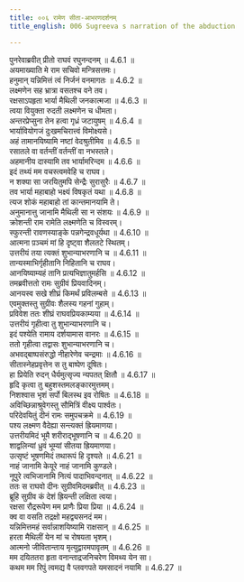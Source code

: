 ```yaml
---
title: ००६ रामेण सीता-आभरणदर्शनम्
title_english: 006 Sugreeva s narration of the abduction

---
```



  
पुनरेवाब्रवीत् प्रीतो राघवं रघुनन्दनम् ॥ 4.6.1 ॥   
अयमाख्याति मे राम सचिवो मन्त्रिसत्तमः।  
हनुमान् यन्निमित्तं त्वं निर्जनं वनमागतः ॥ 4.6.2 ॥   
लक्ष्मणेन सह भ्रात्रा वसतश्च वने तव।  
रक्षसाऽपहृता भार्या मैथिली जनकात्मजा ॥ 4.6.3 ॥   
त्वया वियुक्ता रुदती लक्ष्मणेन च धीमता।  
अन्तरप्रेप्सुना तेन हत्वा गृध्रं जटायुषम् ॥ 4.6.4 ॥   
भार्यावियोगजं दुःखमचिरात्त्वं विमोक्ष्यसे।  
अहं तामानयिष्यामि नष्टां वेदश्रुतीमिव ॥ 4.6.5 ॥   
रसातले वा वर्तन्तीं वर्तन्तीं वा नभस्तले।  
अहमानीय दास्यामि तव भार्यामरिन्दम ॥ 4.6.6 ॥   
इदं तथ्यं मम वचस्त्वमवेहि च राघव।  
न शक्या सा जरयितुमपि सेन्द्रैः सुरासुरैः ॥ 4.6.7 ॥   
तव भार्या महाबाहो भक्ष्यं विषकृतं यथा ॥ 4.6.8 ॥   
त्यज शोकं महाबाहो तां कान्तमानयामि ते।  
अनुमानात्तु जानामि मैथिली सा न संशयः ॥ 4.6.9 ॥   
क्रोशन्ती राम रामेति लक्ष्मणेति च विस्वरम्।  
स्फुरन्ती रावणस्याङ्के पन्नगेन्द्रवधूर्यथा ॥ 4.6.10 ॥   
आत्मना प़ञ्चमं मां हि दृष्ट्वा शैलतटे स्थितम्।  
उत्तरीयं तया त्यक्तं शुभान्याभरणानि च ॥ 4.6.11 ॥   
तान्यस्माभिर्गृहीतानि निहितानि च राघव।  
आनयिष्याम्यहं तानि प्रत्यभिज्ञातुमर्हसि ॥ 4.6.12 ॥   
तमब्रवीत्ततो रामः सुग्रीवं प्रियवादिनम्।  
आनयस्व सखे शीघ्रं किमर्थं प्रविलम्बसे ॥ 4.6.13 ॥   
एवमुक्तस्तु सुग्रीवः शैलस्य गहनां गुहाम्।  
प्रविवेश ततः शीघ्रं राघवप्रियकाम्यया ॥ 4.6.14 ॥   
उत्तरीयं गृहीत्वा तु शुभान्याभरणानि च।  
इदं पश्येति रामाय दर्शयामास वानरः ॥ 4.6.15 ॥   
ततो गृहीत्वा तद्वासः शुभान्याभरणानि च।  
अभवद्बाष्पसंरुद्धो नीहारेणेव चन्द्रमाः ॥ 4.6.16 ॥   
सीतास्नेहप्रवृत्तेन स तु बाष्पेण दूषितः।  
हा प्रियेति रुदन् धैर्यमुत्सृज्य न्यपतत् क्षितौ ॥ 4.6.17 ॥   
हृदि कृत्वा तु बहुशस्तमलङ्कारमुत्तमम्।  
निशश्वास भृशं सर्पो बिलस्थ इव रोषितः ॥ 4.6.18 ॥   
अविच्छिन्नाश्रुवेगस्तु सौमित्रिं वीक्ष्य पार्श्वतः।  
परिदेवयितुं दीनं रामः समुपचक्रमे ॥ 4.6.19 ॥   
पश्य लक्ष्मण वैदेह्या सन्त्यक्तं ह्रियमाणया।  
उत्तरीयमिदं भूमै शरीराद्भूषणानि च ॥ 4.6.20 ॥   
शाद्वलिन्यां ध्रुवं भूम्यां सीतया ह्रियमाणया।  
उत्सृष्टं भूषणमिदं तथारूपं हि दृश्यते ॥ 4.6.21 ॥   
नाहं जानामि केयूरे नाहं जानामि कुण्डले।  
नूपुरे त्वभिजानामि नित्यं पादाभिवन्दनात् ॥ 4.6.22 ॥   
ततः स राघवो दीनः सुग्रीवमिदमब्रवीत् ॥ 4.6.23 ॥   
ब्रूहि सुग्रीव कं देशं ह्रियन्ती लक्षिता त्वया।  
रक्षसा रौद्ररूपेण मम प्राणैः प्रिया प्रिया ॥ 4.6.24 ॥   
क्व वा वसति तद्रक्षो महद्व्यसनदं मम।  
यन्निमित्तमहं सर्वान्नाशयिष्यामि राक्षसान् ॥ 4.6.25 ॥   
हरता मैथिलीं येन मां च रोषयता भृशम्।  
आत्मनो जीवितान्ताय मृत्युद्वारमपावृतम् ॥ 4.6.26 ॥   
मम दयिततरा हृता वनान्ताद्रजनिचरेण विमथ्य येन सा।  
कथम मम रिपुं त्वमद्य वै प्लवगपते यमसादनं नयामि ॥ 4.6.27 ॥   
